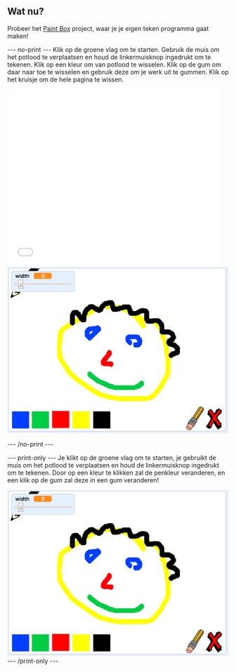 ## Wat nu?

Probeer het [Paint Box](https://projects.raspberrypi.org/en/projects/paint-box?utm_source=pathway&utm_medium=whatnext&utm_campaign=projects) project, waar je je eigen teken programma gaat maken!

\--- no-print \--- Klik op de groene vlag om te starten. Gebruik de muis om het potlood te verplaatsen en houd de linkermuisknop ingedrukt om te tekenen. Klik op een kleur om van potlood te wisselen. Klik op de gum om daar naar toe te wisselen en gebruik deze om je werk uit te gummen. Klik op het kruisje om de hele pagina te wissen.

<div class="scratch-preview">
  <iframe allowtransparency="true" width="485" height="402" src="//scratch.mit.edu/projects/embed/267243161/?autostart=false" frameborder="0" scrolling="no"></iframe>
  <img src="images/paint-box-showcase.png">
</div>

\--- /no-print \---

\--- print-only \--- Je klikt op de groene vlag om te starten, je gebruikt de muis om het potlood te verplaatsen en houd de linkermuisknop ingedrukt om te tekenen. Door op een kleur te klikken zal de penkleur veranderen, en een klik op de gum zal deze in een gum veranderen!

![showcase](images/paint-box-showcase.png) \--- /print-only \---